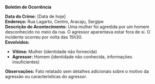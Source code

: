 **Boletim de Ocorrência**

**Data do Crime:** [Data de hoje]  
**Endereço:** Rua Lagarto, Centro, Aracaju, Sergipe  
**Descrição do Acontecimento:** Uma mulher foi agredida por um homem desconhecido no meio da rua. O agressor aparentava estar fora de si. O incidente ocorreu por volta das 15h30.  
**Envolvidos:**  
- **Vitima:** Mulher (identidade não fornecida)  
- **Agressor:** Homem (identidade não conhecida, informações insuficientes)  

**Observações:** Fato relatado sem detalhes adicionais sobre o motivo da agressão ou características do agressor.